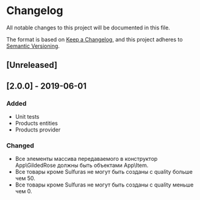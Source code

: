 # Changelog
All notable changes to this project will be documented in this file.

The format is based on [Keep a Changelog](https://keepachangelog.com/en/1.0.0/),
and this project adheres to [Semantic Versioning](https://semver.org/spec/v2.0.0.html).

## [Unreleased]

## [2.0.0] - 2019-06-01
### Added
- Unit tests
- Products entities
- Products provider

### Changed
- Все элементы массива передаваемого в конструктор App\GildedRose должны быть объектами App\Item.
- Все товары кроме Sulfuras не могут быть созданы с quality больше чем 50.
- Все товары кроме Sulfuras не могут быть созданы с quality меньше чем 0.